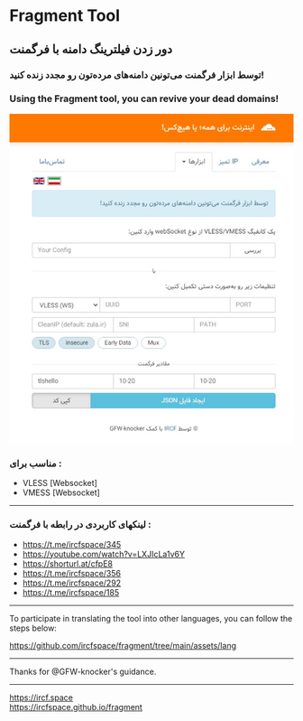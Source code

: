 # Fragment Tool
## دور زدن فیلترینگ دامنه با فرگمنت

### توسط ابزار فرگمنت می‌تونین دامنه‌های مرده‌تون رو مجدد زنده کنید!
### Using the Fragment tool, you can revive your dead domains!

![screenshot.png](screenshot.png)

###  مناسب برای :
* VLESS [Websocket]
* VMESS [Websocket]
---

### لینکهای کاربردی در رابطه با فرگمنت :
* https://t.me/ircfspace/345
* https://youtube.com/watch?v=LXJIcLa1v6Y
* https://shorturl.at/cfpE8
* https://t.me/ircfspace/356
* https://t.me/ircfspace/292
* https://t.me/ircfspace/185

---
To participate in translating the tool into other languages, you can follow the steps below:

https://github.com/ircfspace/fragment/tree/main/assets/lang


---
Thanks for @GFW-knocker's guidance.

---

https://ircf.space \
https://ircfspace.github.io/fragment